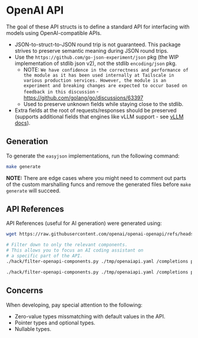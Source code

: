 # OpenAI API

The goal of these API structs is to define a standard API for interfacing with models using OpenAI-compatible APIs.

* JSON-to-struct-to-JSON round trip is not guaranteed. This package strives to preserve semantic meaning during JSON round trips.
* Use the `https://github.com/go-json-experiment/json` pkg (the WIP implementation of stdlib json v2), not the stdlib `encoding/json` pkg.
  * NOTE: `We have confidence in the correctness and performance of the module as it has been used internally at Tailscale in various production services. However, the module is an experiment and breaking changes are expected to occur based on feedback in this discussion` - https://github.com/golang/go/discussions/63397
  * Used to preserve unknown fields while staying close to the stdlib.
* Extra fields at the root of requests/responses should be preserved (supports additional fields that engines like vLLM support - see [vLLM docs](https://docs.vllm.ai/en/latest/serving/openai_compatible_server.html#extra-parameters)).

## Generation

To generate the `easyjson` implementations, run the following command:

```bash
make generate
```

**NOTE:** There are edge cases where you might need to comment out parts of the custom marshalling funcs and remove the generated files before `make generate` will succeed.

## API References

API References (useful for AI generation) were generated using:

```bash
wget https://raw.githubusercontent.com/openai/openai-openapi/refs/heads/master/openapi.yaml -O ./tmp/openaiapi.yaml

# Filter down to only the relevant components.
# This allows you to focus an AI coding assistant on
# a specific part of the API.
./hack/filter-openapi-components.py ./tmp/openaiapi.yaml /completions post -o ./api/openai/v1/completion.openai.openapi.yaml

./hack/filter-openapi-components.py ./tmp/openaiapi.yaml /completions post -o ./api/openai/v1/completion.openai.openapi.yaml
```

## Concerns

When developing, pay special attention to the following:

- Zero-value types missmatching with default values in the API.
- Pointer types and optional types.
- Nullable types.